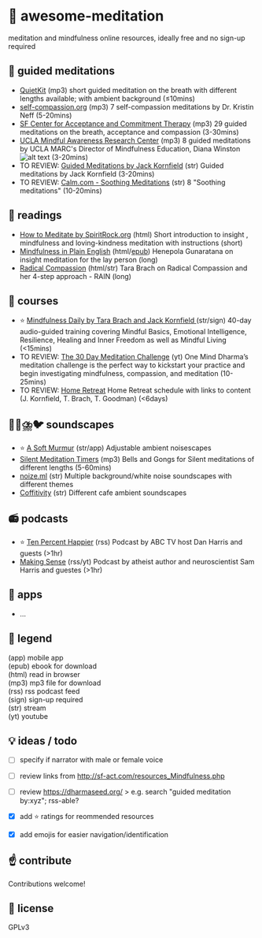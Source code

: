 # 🙏️ awesome-meditation 
meditation and mindfulness online resources, ideally free and no sign-up required

## 🎵️ guided meditations 
* [QuietKit](https://www.quietkit.com) (mp3) short guided meditation on the breath with different lengths available; with ambient background (≤10mins)
* [self-compassion.org](https://self-compassion.org/category/exercises/#guided-meditations) (mp3) 7 self-compassion meditations by Dr. Kristin Neff (5-20mins)
* [SF Center for Acceptance and Commitment Therapy](https://sf-act.com/resources.php) (mp3) 29 guided meditations on the breath, acceptance and compassion (3-30mins)
* [UCLA Mindful Awareness Research Center](https://www.uclahealth.org/marc/mindful-meditations) (mp3) 8 guided meditations by UCLA MARC's Director of Mindfulness Education, Diana Winston ![alt text][ccbyncnd] (3-20mins)
* TO REVIEW: [Guided Meditations by Jack Kornfield](https://www.jackkornfield.com/meditations/) (str) Guided meditations by Jack Kornfield (3-20mins)
* TO REVIEW: [Calm.com - Soothing Meditations](https://www.calm.com/blog/take-a-deep-breath) (str) 8 "Soothing meditations" (10-20mins)

## 📖️ readings 
* [How to Meditate by SpiritRock.org](https://www.spiritrock.org/intro-to-insight-2016) (html) Short introduction to insight , mindfulness and loving-kindness meditation with instructions (short)
* [Mindfulness in Plain English](https://mindfulness-in-plain-english.github.io/) (html/[epub](https://jared.updike.org/posts/2019-04-02-meditation-in-plain-english.html)) Henepola Gunaratana on insight meditation for the lay person (long)
* [Radical Compassion](https://insighttimer.com/blog/radical-compassion-part-1-loving-ourselves-and-our-world-into-healing/) (html/str) Tara Brach on Radical Compassion and her 4-step approach - RAIN (long)

## 🏫️ courses 
* ⭐️ [Mindfulness Daily by Tara Brach and Jack Kornfield ](https://www.tarabrach.com/mindfulness-daily/) (str/sign) 40-day audio-guided training covering Mindful Basics, Emotional Intelligence, Resilience, Healing and Inner Freedom as well as Mindful Living (<15mins)
* TO REVIEW: [The 30 Day Meditation Challenge](https://oneminddharma.com/30-day-meditation-challenge/) (yt) One Mind Dharma’s meditation challenge is the perfect way to kickstart your practice and begin investigating mindfulness, compassion, and meditation (10-25mins)
* TO REVIEW: [Home Retreat](https://jackkornfield.com/wp-content/uploads/2020/03/2020-03-16-Home-Retreat.pdf) Home Retreat schedule with links to content (J. Kornfield, T. Brach, T. Goodman) (<6days)

## 🔔️🌳️⛈️🐦️ soundscapes 
* ⭐️ [A Soft Murmur](https://asoftmurmur.com/) (str/app) Adjustable ambient noisescapes
* [Silent Meditation Timers](https://www.the-guided-meditation-site.com/zen-meditation-timer.html) (mp3) Bells and Gongs for Silent meditations of different lengths (5-60mins)
* [noize.ml](https://noize.ml/) (str) Multiple background/white noise soundscapes with different themes
* [Coffitivity](https://coffitivity.com/) (str) Different cafe ambient soundscapes

## 📻️ podcasts 
* ⭐️ [Ten Percent Happier](https://www.tenpercent.com/podcast/) (rss) Podcast by ABC TV host Dan Harris and guests (>1hr)
* [Making Sense](https://samharris.org/podcast/) (rss/yt) Podcast by atheist author and neuroscientist Sam Harris and guestes (>1hr)

## 📱️ apps
* …

## 🔖️ legend 
(app) mobile app   
(epub) ebook for download  
(html) read in browser  
(mp3) mp3 file for download  
(rss) rss podcast feed  
(sign) sign-up required  
(str) stream  
(yt) youtube  

## 💡️ ideas / todo 
- [ ] specify if narrator with male or female voice
- [ ] review links from http://sf-act.com/resources_Mindfulness.php
- [ ] review https://dharmaseed.org/ > e.g. search "guided meditation by:xyz"; rss-able?
- [x] add ⭐️ ratings for reommended resources
- [x] add emojis for easier navigation/identification


## ☝️ contribute 
Contributions welcome!

## 📜️ license 
GPLv3

[ccbyncnd]: https://licensebuttons.net/l/by-nc-nd/4.0/80x15.png "CC BY-NC-ND"
